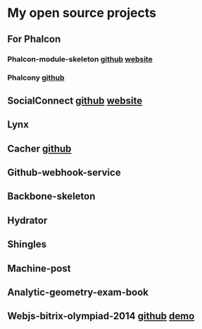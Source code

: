 My open source projects
=======================

## For Phalcon

### Phalcon-module-skeleton [github](https://github.com/ovr/phalcon-module-skeleton) [website](http://phalcon-module.dmtry.me/)

### Phalcony [github](https://github.com/ovr/phalcony)

## SocialConnect [github](https://github.com/SocialConnect) [website](http://social-connect.dmtry.me/)

## Lynx

## Cacher [github](https://github.com/ovr/cacher)

## Github-webhook-service

## Backbone-skeleton

## Hydrator

## Shingles

## Machine-post

## Analytic-geometry-exam-book

## Webjs-bitrix-olympiad-2014 [github](https://github.com/ovr/webjs-bitrix-olympiad-2014) [demo](http://ovr.github.io/webjs-bitrix-olympiad-2014/)

